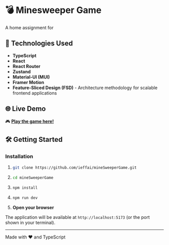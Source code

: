 # 💣 Minesweeper Game

A home assignment for

## 🚀 Technologies Used

- **TypeScript**
- **React**
- **React Router**
- **Zustand**
- **Material-UI (MUI)**
- **Framer Motion**
- **Feature-Sliced Design (FSD)** - Architecture methodology for scalable frontend applications

## 🌐 Live Demo

🎮 **[Play the game here!](https://ieffai.github.io/mineSweeperGame/)**

## 🛠️ Getting Started

### Installation

1. ```bash
   git clone https://github.com/ieffai/mineSweeperGame.git
   ```

2. ```bash
   cd mineSweeperGame
   ```

3. ```bash
   npm install
   ```

4. ```bash
   npm run dev
   ```

5. **Open your browser**

The application will be available at `http://localhost:5173` (or the port shown in your terminal).

---

Made with ❤️ and TypeScript
